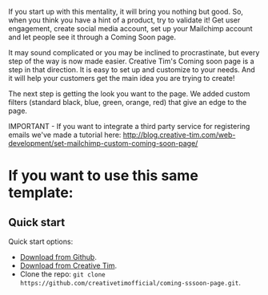 
If you start up with this mentality, it will bring you nothing but good. So, when you think you have a hint of a product, try to validate it! Get user engagement, create social media account, set up your Mailchimp account and let people see it through a Coming Soon page.

It may sound complicated or you may be inclined to procrastinate, but every step of the way is now made easier. Creative Tim's Coming soon page is a step in that direction. It is easy to set up and customize to your needs. And it will help your customers get the main idea you are trying to create!

The next step is getting the look you want to the page. We added custom filters (standard black, blue, green, orange, red) that give an edge to the page.

IMPORTANT - If you want to integrate a third party service for registering emails we've made a tutorial here:  http://blog.creative-tim.com/web-development/set-mailchimp-custom-coming-soon-page/

# If you want to use this same template:

## Quick start

Quick start options:

- [Download from Github](https://github.com/creativetimofficial/coming-sssoon-page.git).
- [Download from Creative Tim](https://www.creative-tim.com/product/coming-sssoon-page).
- Clone the repo: `git clone https://github.com/creativetimofficial/coming-sssoon-page.git`.

```
